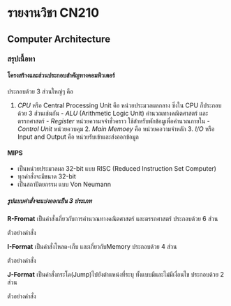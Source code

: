 # รายงานวิชา CN210
## Computer Architecture

### สรุปเนื้อหา

#### **โครงสร้างและส่วนประกอบสำคัญทางคอมพิวเตอร์**
ประกอบด้วย 3 ส่วนใหญ่ๆ คือ

  1. *CPU* หรือ Central Processing Unit คือ หน่วยประมวลผลกลาง
        ซึ่งใน CPU ก็ประกอบด้วย 3 ส่วนเช่นกัน
          - *ALU* (Arithmetic Logic Unit) คำนวณทางคณิตศาสตร์ และตรรกศาสตร์
          - *Register* หน่วยความจจำชั่วคราว ใช้สำหรับพักข้อมูเพื่อคำนวณภายใน
          - *Control Unit* หน่วยควบคุม
    2. *Main Memoey* คือ หน่วยคอวามจำหลัก
    3. *I/O* หรือ Input and Output คือ หน่วยรับเข้าและส่งออกข้อมูล



#### **MIPS**
- เป็นหน่วยประมวลผล 32-bit แบบ RISC (Reduced Instruction Set Computer)
- ทุกคำสั่งจะมีขนาด 32-bit
- เป็นสถาปัตยกรรม แบบ Von Neumann

##### **รูปแบบคำสั่งจะแบ่งออกเป็น 3 ประเภท**

**R-Fromat**
เป็นคำสั่งเกี่ยวกับการคำนวณทางคณิตศาสตร์ และตรรกศาสตร์
ประกอบด้วย 6 ส่วน


ตัวอย่างคำสั่ง


**I-Format**
เป็นคำสั่งโหลด-เก็บ และเกี่ยวกับMemory
ประกอบด้วย 4 ส่วน


ตัวอย่างคำสั่ง


**J-Format**
เป็นคำสั่งกระโด(Jump)ไปยังตำแหน่งที่ระบุ ทั้งแบบมีและไม่มีเงื่อนไข
ประกอบด้วย 2 ส่วน


ตัวอย่างคำสั่ง


